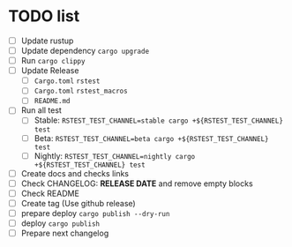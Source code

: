 # TODO list

- [ ] Update rustup
- [ ] Update dependency `cargo upgrade`
- [ ] Run `cargo clippy`
- [ ] Update Release
  - [ ] `Cargo.toml` `rstest`
  - [ ] `Cargo.toml` `rstest_macros`
  - [ ] `README.md`
- [ ] Run all test
  - [ ] Stable: `RSTEST_TEST_CHANNEL=stable cargo +${RSTEST_TEST_CHANNEL} test`
  - [ ] Beta: `RSTEST_TEST_CHANNEL=beta cargo +${RSTEST_TEST_CHANNEL} test`
  - [ ] Nightly: `RSTEST_TEST_CHANNEL=nightly cargo +${RSTEST_TEST_CHANNEL} test`
- [ ] Create docs and checks links
- [ ] Check CHANGELOG: **RELEASE DATE** and remove empty blocks
- [ ] Check README
- [ ] Create tag (Use github release)
- [ ] prepare deploy `cargo publish --dry-run`
- [ ] deploy `cargo publish`
- [ ] Prepare next changelog
